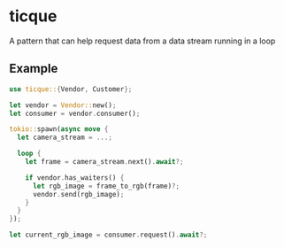 # ticque

A pattern that can help request data from a data stream running in a loop

## Example
```rust
use ticque::{Vendor, Customer};

let vendor = Vendor::new();
let consumer = vendor.consumer();

tokio::spawn(async move {
  let camera_stream = ...;

  loop {
    let frame = camera_stream.next().await?;

    if vendor.has_waiters() {
      let rgb_image = frame_to_rgb(frame)?;
      vendor.send(rgb_image);
    }
  }
});

let current_rgb_image = consumer.request().await?;
```
